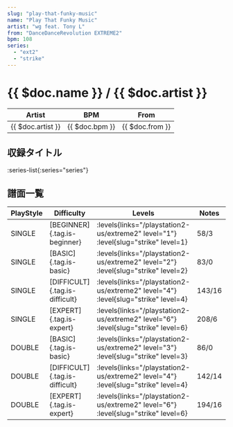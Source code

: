 ```yaml
---
slug: "play-that-funky-music"
name: "Play That Funky Music"
artist: "wg feat. Tony L"
from: "DanceDanceRevolution EXTREME2"
bpm: 108
series:
  - "ext2"
  - "strike"
---
```


# {{ $doc.name }} / {{ $doc.artist }}

|Artist|BPM|From|
|------|---|----|
|{{ $doc.artist }}|{{ $doc.bpm }}|{{ $doc.from }}|

## 収録タイトル

:series-list{:series="series"}

## 譜面一覧

|PlayStyle|Difficulty|Levels|Notes|Movie|
|---------|----------|------|-----|-----|
|SINGLE|[BEGINNER]{.tag.is-beginner}| :levels{links="/playstation2-us/extreme2" level="1"} :level{slug="strike" level=1}|58/3||
|SINGLE|[BASIC]{.tag.is-basic}| :levels{links="/playstation2-us/extreme2" level="2"} :level{slug="strike" level=2}|83/0||
|SINGLE|[DIFFICULT]{.tag.is-difficult}| :levels{links="/playstation2-us/extreme2" level="4"} :level{slug="strike" level=4}|143/16||
|SINGLE|[EXPERT]{.tag.is-expert}| :levels{links="/playstation2-us/extreme2" level="6"} :level{slug="strike" level=6}|208/6||
|DOUBLE|[BASIC]{.tag.is-basic}| :levels{links="/playstation2-us/extreme2" level="3"} :level{slug="strike" level=3}|86/0||
|DOUBLE|[DIFFICULT]{.tag.is-difficult}| :levels{links="/playstation2-us/extreme2" level="4"} :level{slug="strike" level=4}|142/14||
|DOUBLE|[EXPERT]{.tag.is-expert}| :levels{links="/playstation2-us/extreme2" level="6"} :level{slug="strike" level=6}|194/16||
